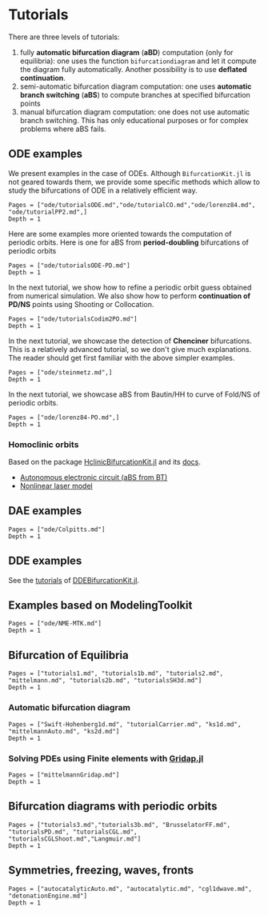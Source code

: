 # Tutorials

There are three levels of tutorials:

1. fully **automatic bifurcation diagram** (**aBD**) computation (only for equilibria): one uses the function `bifurcationdiagram` and let it compute the diagram fully automatically. Another possibility is to use **deflated continuation**.
2. semi-automatic bifurcation diagram computation: one uses **automatic branch switching** (**aBS**) to compute branches at specified bifurcation points
3. manual bifurcation diagram computation: one does not use automatic branch switching. This has only educational purposes or for complex problems where aBS fails.

## ODE examples

We present examples in the case of ODEs. Although `BifurcationKit.jl` is not geared towards them, we provide some specific methods which allow to study the bifurcations of ODE in a relatively efficient way.

```@contents
Pages = ["ode/tutorialsODE.md","ode/tutorialCO.md","ode/lorenz84.md", "ode/tutorialPP2.md",]
Depth = 1
```

Here are some examples more oriented towards the computation of periodic orbits. Here is one for aBS from **period-doubling** bifurcations of periodic orbits
```@contents
Pages = ["ode/tutorialsODE-PD.md"]
Depth = 1
```

In the next tutorial, we show how to refine a periodic orbit guess obtained from numerical simulation. We also show how to perform **continuation of PD/NS** points using Shooting or Collocation. 

```@contents
Pages = ["ode/tutorialsCodim2PO.md"]
Depth = 1
```

In the next tutorial, we showcase the detection of **Chenciner** bifurcations. This is a relatively advanced tutorial, so we don't give much explanations. The reader should get first familiar with the above simpler examples.

```@contents
Pages = ["ode/steinmetz.md",]
Depth = 1
```

In the next tutorial, we showcase aBS from Bautin/HH to curve of Fold/NS of periodic orbits.

```@contents
Pages = ["ode/lorenz84-PO.md",]
Depth = 1
```

### Homoclinic orbits

Based on the package [HclinicBifurcationKit.jl](https://github.com/bifurcationkit/HclinicBifurcationKit.jl) and its [docs](https://bifurcationkit.github.io/HclinicBifurcationKit.jl/dev/).

- [Autonomous electronic circuit (aBS from BT)](https://bifurcationkit.github.io/HclinicBifurcationKit.jl/dev/tutorials/ode/tutorialsFreire/#Autonomous-electronic-circuit-(aBS-from-BT))
- [Nonlinear laser model](https://bifurcationkit.github.io/HclinicBifurcationKit.jl/dev/tutorials/ode/OPL/#Nonlinear-laser-model)

## DAE examples

```@contents
Pages = ["ode/Colpitts.md"]
Depth = 1
```

## DDE examples

See the [tutorials](https://bifurcationkit.github.io/DDEBifurcationKit.jl/dev/tutorials/tutorials/) of [DDEBifurcationKit.jl](https://github.com/bifurcationkit/DDEBifurcationKit.jl).

## Examples based on ModelingToolkit

```@contents
Pages = ["ode/NME-MTK.md"]
Depth = 1
```

## Bifurcation of Equilibria
```@contents
Pages = ["tutorials1.md", "tutorials1b.md", "tutorials2.md", "mittelmann.md", "tutorials2b.md", "tutorialsSH3d.md"]
Depth = 1
```

### Automatic bifurcation diagram
```@contents
Pages = ["Swift-Hohenberg1d.md", "tutorialCarrier.md", "ks1d.md", "mittelmannAuto.md", "ks2d.md"]
Depth = 1
```

### Solving PDEs using Finite elements with [Gridap.jl](https://github.com/gridap/Gridap.jl)
```@contents
Pages = ["mittelmannGridap.md"]
Depth = 1
```

## Bifurcation diagrams with periodic orbits
```@contents
Pages = ["tutorials3.md","tutorials3b.md", "BrusselatorFF.md", "tutorialsPD.md", "tutorialsCGL.md", "tutorialsCGLShoot.md","Langmuir.md"]
Depth = 1
```

## Symmetries, freezing, waves, fronts

```@contents
Pages = ["autocatalyticAuto.md", "autocatalytic.md", "cgl1dwave.md", "detonationEngine.md"]
Depth = 1
```
